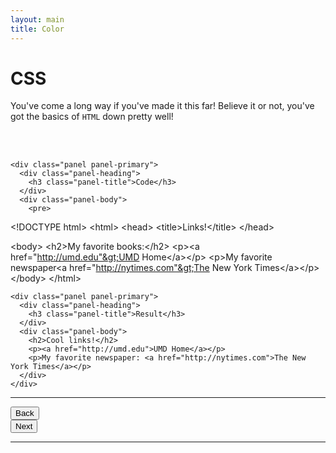 ```yaml
---
layout: main
title: Color
---
```


# CSS

You've come a long way if you've made it this far! Believe it or not, you've got the basics of `HTML` down pretty well! 

<br></br>

<div class="row">
  <div class="col-md-6">

    <div class="panel panel-primary">
      <div class="panel-heading">
        <h3 class="panel-title">Code</h3>
      </div>
      <div class="panel-body">
        <pre>
&lt;!DOCTYPE html&gt;
&lt;html&gt;
  &lt;head&gt;
    &lt;title&gt;Links!&lt;/title&gt;
  &lt;/head&gt;

  &lt;body&gt;
    &lt;h2&gt;My favorite books:&lt;/h2&gt;
    &lt;p&gt;&lt;a href="http://umd.edu"&gt;UMD Home&lt;/a&gt;&lt;/p&gt;
    &lt;p&gt;My favorite newspaper&lt;a href="http://nytimes.com"&gt;The New York Times&lt;/a&gt;&lt;/p&gt;
  &lt;/body&gt;
&lt;/html&gt;
        </pre>
      </div>
    </div>
  
  </div>
  <div class="col-md-6">

    <div class="panel panel-primary">
      <div class="panel-heading">
        <h3 class="panel-title">Result</h3>
      </div>
      <div class="panel-body">
        <h2>Cool links!</h2>
        <p><a href="http://umd.edu">UMD Home</a></p>
        <p>My favorite newspaper: <a href="http://nytimes.com">The New York Times</a></p>
      </div>
    </div>

  </div>
</div>

---

<div class="row">
  <div class="col-md-1">
    <a href="../images"><button type="button" class="btn btn-primary btn-lg">Back</button></a>
  </div>
  <div class="col-md-1">
    <a href="../text"><button type="button" class="btn btn-primary btn-lg">Next</button></a>
  </div>
</div>

---